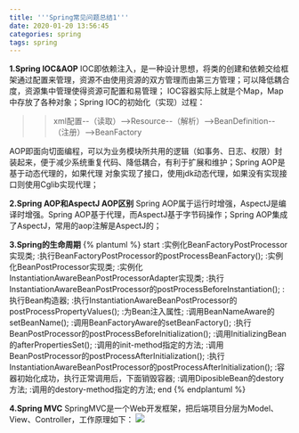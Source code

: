 ```yaml
---
title: '''Spring常见问题总结1'''
date: 2020-01-20 13:56:45
categories: spring
tags: spring
---
```


**1.Spring IOC&AOP**
IOC即依赖注入，是一种设计思想，将类的创建和依赖交给框架通过配置来管理，资源不由使用资源的双方管理而由第三方管理；可以降低耦合度，资源集中管理使得资源可配置和易管理；
IOC容器实际上就是个Map，Map中存放了各种对象；Spring IOC的初始化（实现）过程：
>>xml配置--（读取）-->Resource--（解析）-->BeanDefinition--（注册）-->BeanFactory

AOP即面向切面编程，可以为业务模块所共用的逻辑（如事务、日志、权限）封装起来，便于减少系统重复代码、降低耦合，有利于扩展和维护；Spring AOP是基于动态代理的，如果代理
对象实现了接口，使用jdk动态代理，如果没有实现接口则使用Cglib实现代理；

**2.Spring AOP和AspectJ AOP区别**
Spring AOP属于运行时增强，AspectJ是编译时增强。Spring AOP基于代理，而AspectJ基于字节码操作；Spring AOP集成了AspectJ，常用的aop注解是AspectJ的；

**3.Spring的生命周期**
{% plantuml %}
start
:实例化BeanFactoryPostProcessor实现类;
:执行BeanFactoryPostProcessor的postProcessBeanFactory();
:实例化BeanPostProcessor实现类;
:实例化InstantiationAwareBeanPostProcessorAdapter实现类;
:执行InstantiationAwareBeanPostProcessor的postProcessBeforeInstantiation();
:执行Bean构造器;
:执行InstantiationAwareBeanPostProcessor的postProcessPropertyValues();
:为Bean注入属性;
:调用BeanNameAware的setBeanName();
:调用BeanFactoryAware的setBeanFactory();
:执行BeanPostProcessor的postProcessBeforeInitialization();
:调用InitializingBean的afterPropertiesSet();
:调用<bean>的init-method指定的方法;
:调用BeanPostProcessor的postProcessAfterInitialization();
:执行InstantiationAwareBeanPostProcessor的postProcessAfterInitialization();
:容器初始化成功，执行正常调用后，下面销毁容器;
:调用DiposibleBean的destory方法;
:调用<bean>的destory-method指定的方法;
end
{% endplantuml %}

**4.Spring MVC**
SpringMVC是一个Web开发框架，把后端项目分层为Model、View、Controller，工作原理如下：
![](/images/spring_4.jpg)

